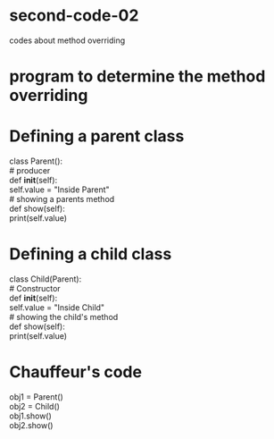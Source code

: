 # second-code-02
codes about method overriding
# program to determine the method overriding  
# Defining a parent class  
class Parent():  
    # producer  
    def __init__(self):  
        self.value = "Inside Parent"  
    # showing a parents method  
    def show(self):  
        print(self.value)         
# Defining a child class  
class Child(Parent):      
    # Constructor  
    def __init__(self):  
        self.value = "Inside Child"       
    # showing the child's method  
    def show(self):  
        print(self.value)  
# Chauffeur's code  
obj1 = Parent()  
obj2 = Child()  
obj1.show()  
obj2.show()  
